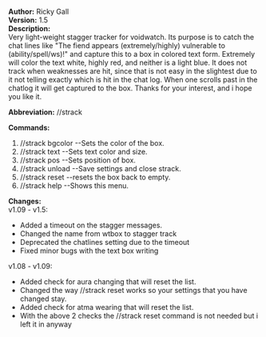 **Author:** Ricky Gall  
**Version:** 1.5  
**Description:**  
Very light-weight stagger tracker for voidwatch. Its purpose is to catch the chat lines like "The fiend appears (extremely/highly) vulnerable to (ability/spell/ws)!" and capture this to a box in colored text form. Extremely will color the text white, highly red, and neither is a light blue. It does not track when weaknesses are hit, since that is not easy in the slightest due to it not telling exactly which is hit in the chat log. When one scrolls past in the chatlog it will get captured to the box. Thanks for your interest, and i hope you like it.

**Abbreviation:** //strack

**Commands:**
 1. //strack bgcolor <alpha> <red> <green> <blue> --Sets the color of the box.
 2. //strack text <size> <red> <green> <blue> --Sets text color and size.
 3. //strack pos <posx> <posy> --Sets position of box.
 4. //strack unload --Save settings and close strack.
 5. //strack reset --resets the box back to empty.
 6. //strack help --Shows this menu.

**Changes:**  
v1.09 - v1.5:  
* Added a timeout on the stagger messages.  
* Changed the name from wtbox to stagger track  
* Deprecated the chatlines setting due to the timeout  
* Fixed minor bugs with the text box writing  

v1.08 - v1.09:  
* Added check for aura changing that will reset the list.  
* Changed the way //strack reset works so your settings that you have changed stay.  
* Added check for atma wearing that will reset the list.  
* With the above 2 checks the //strack reset command is not needed but i left it in anyway  
